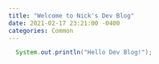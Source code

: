 ```yaml
---
title: "Welcome to Nick's Dev Blog"
date: 2021-02-17 23:21:00 -0400
categories: Common
---
```


```java
  System.out.println("Hello Dev Blog!");
```
